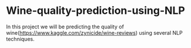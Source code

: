 # Wine-quality-prediction-using-NLP
In this project we will be predicting the quality of wine(https://www.kaggle.com/zynicide/wine-reviews) using several NLP techniques.
